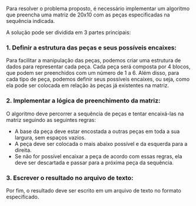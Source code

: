 Para resolver o problema proposto, é necessário implementar um algoritmo que preencha uma matriz de 20x10 com as peças especificadas na sequência indicada.

A solução pode ser dividida em 3 partes principais:

### 1. Definir a estrutura das peças e seus possíveis encaixes:
Para facilitar a manipulação das peças, podemos criar uma estrutura de dados para representar cada peça. Cada peça será composta por 4 blocos, que podem ser preenchidos com um número de 1 a 6. Além disso, para cada tipo de peça, podemos definir seus possíveis encaixes, ou seja, como ela pode ser colocada em relação às peças já existentes na matriz.

### 2. Implementar a lógica de preenchimento da matriz:
O algoritmo deve percorrer a sequência de peças e tentar encaixá-las na matriz seguindo as seguintes regras:

- A base da peça deve estar encostada a outras peças em toda a sua largura, sem espaços vazios.
- A peça deve ser colocada o mais abaixo possível e da esquerda para a direita.
- Se não for possível encaixar a peça de acordo com essas regras, ela deve ser descartada e passar para a próxima peça da sequência.

### 3. Escrever o resultado no arquivo de texto:
Por fim, o resultado deve ser escrito em um arquivo de texto no formato especificado.